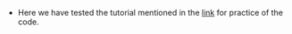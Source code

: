 - Here we have tested the tutorial mentioned in the [link]([url](https://www.youtube.com/watch?v=ArOV5VIShq0)https://www.youtube.com/watch?v=ArOV5VIShq0) for practice of the code.

